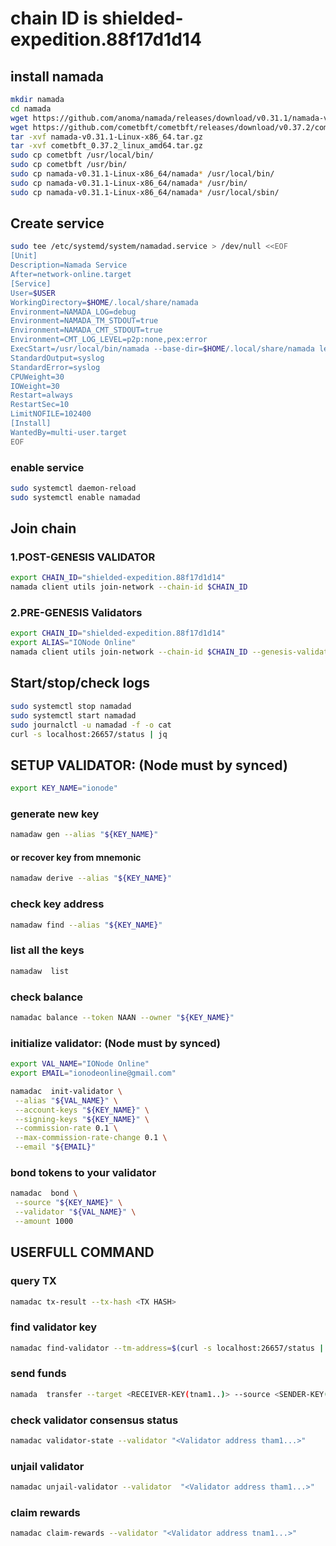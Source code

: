 # chain ID is shielded-expedition.88f17d1d14
## install namada
```bash
mkdir namada
cd namada
wget https://github.com/anoma/namada/releases/download/v0.31.1/namada-v0.31.1-Linux-x86_64.tar.gz
wget https://github.com/cometbft/cometbft/releases/download/v0.37.2/cometbft_0.37.2_linux_amd64.tar.gz
tar -xvf namada-v0.31.1-Linux-x86_64.tar.gz
tar -xvf cometbft_0.37.2_linux_amd64.tar.gz
sudo cp cometbft /usr/local/bin/
sudo cp cometbft /usr/bin/
sudo cp namada-v0.31.1-Linux-x86_64/namada* /usr/local/bin/
sudo cp namada-v0.31.1-Linux-x86_64/namada* /usr/bin/
sudo cp namada-v0.31.1-Linux-x86_64/namada* /usr/local/sbin/
```
## Create service
```bash
sudo tee /etc/systemd/system/namadad.service > /dev/null <<EOF
[Unit]
Description=Namada Service
After=network-online.target
[Service] 
User=$USER
WorkingDirectory=$HOME/.local/share/namada
Environment=NAMADA_LOG=debug
Environment=NAMADA_TM_STDOUT=true
Environment=NAMADA_CMT_STDOUT=true
Environment=CMT_LOG_LEVEL=p2p:none,pex:error
ExecStart=/usr/local/bin/namada --base-dir=$HOME/.local/share/namada ledger run
StandardOutput=syslog
StandardError=syslog
CPUWeight=30
IOWeight=30
Restart=always
RestartSec=10
LimitNOFILE=102400
[Install]
WantedBy=multi-user.target
EOF
```
### enable service
```bash
sudo systemctl daemon-reload
sudo systemctl enable namadad
```
## Join chain
### 1.POST-GENESIS VALIDATOR
```bash
export CHAIN_ID="shielded-expedition.88f17d1d14"
namada client utils join-network --chain-id $CHAIN_ID
```
### 2.PRE-GENESIS Validators
```bash
export CHAIN_ID="shielded-expedition.88f17d1d14"
export ALIAS="IONode Online"
namada client utils join-network --chain-id $CHAIN_ID --genesis-validator "${ALIAS}"
```
## Start/stop/check logs
```bash
sudo systemctl stop namadad
sudo systemctl start namadad
sudo journalctl -u namadad -f -o cat
curl -s localhost:26657/status | jq
```
## SETUP VALIDATOR: (Node must by synced)
```bash
export KEY_NAME="ionode"
```
### generate new key
```bash
namadaw gen --alias "${KEY_NAME}"
```
#### or recover key from mnemonic
```bash
namadaw derive --alias "${KEY_NAME}"
```
### check key address
```bash
namadaw find --alias "${KEY_NAME}"
```
### list all the keys
```bash
namadaw  list
```
### check balance
```bash
namadac balance --token NAAN --owner "${KEY_NAME}"
```
### initialize validator: (Node must by synced)
```bash
export VAL_NAME="IONode Online"
export EMAIL="ionodeonline@gmail.com"
```
```bash
namadac  init-validator \
 --alias "${VAL_NAME}" \
 --account-keys "${KEY_NAME}" \
 --signing-keys "${KEY_NAME}" \
 --commission-rate 0.1 \
 --max-commission-rate-change 0.1 \
 --email "${EMAIL}"
```
### bond tokens to your validator
```bash
namadac  bond \
 --source "${KEY_NAME}" \
 --validator "${VAL_NAME}" \
 --amount 1000
```
## USERFULL COMMAND
### query TX
```bash
namadac tx-result --tx-hash <TX HASH>
```
### find validator key
```bash
namadac find-validator --tm-address=$(curl -s localhost:26657/status | jq -r .result.validator_info.address)
```
### send funds
```bash
namada  transfer --target <RECEIVER-KEY(tnam1..)> --source <SENDER-KEY(NAME)> --amount 100 --token NAM 
```
### check validator consensus status
```bash
namadac validator-state --validator "<Validator address tham1...>"
```
### unjail validator
```bash
namadac unjail-validator --validator  "<Validator address tham1...>"
```
### claim rewards
```bash
namadac claim-rewards --validator "<Validator address tnam1...>"
```
